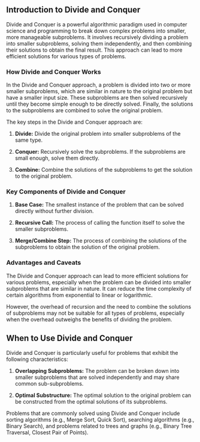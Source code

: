 ## Introduction to Divide and Conquer

Divide and Conquer is a powerful algorithmic paradigm used in computer science and programming to break down complex problems into smaller, more manageable subproblems. It involves recursively dividing a problem into smaller subproblems, solving them independently, and then combining their solutions to obtain the final result. This approach can lead to more efficient solutions for various types of problems.

### How Divide and Conquer Works

In the Divide and Conquer approach, a problem is divided into two or more smaller subproblems, which are similar in nature to the original problem but have a smaller input size. These subproblems are then solved recursively until they become simple enough to be directly solved. Finally, the solutions to the subproblems are combined to solve the original problem.

The key steps in the Divide and Conquer approach are:

1. **Divide:** Divide the original problem into smaller subproblems of the same type.

2. **Conquer:** Recursively solve the subproblems. If the subproblems are small enough, solve them directly.

3. **Combine:** Combine the solutions of the subproblems to get the solution to the original problem.

### Key Components of Divide and Conquer

1. **Base Case:** The smallest instance of the problem that can be solved directly without further division.

2. **Recursive Call:** The process of calling the function itself to solve the smaller subproblems.

3. **Merge/Combine Step:** The process of combining the solutions of the subproblems to obtain the solution of the original problem.

### Advantages and Caveats

The Divide and Conquer approach can lead to more efficient solutions for various problems, especially when the problem can be divided into smaller subproblems that are similar in nature. It can reduce the time complexity of certain algorithms from exponential to linear or logarithmic.

However, the overhead of recursion and the need to combine the solutions of subproblems may not be suitable for all types of problems, especially when the overhead outweighs the benefits of dividing the problem.

## When to Use Divide and Conquer

Divide and Conquer is particularly useful for problems that exhibit the following characteristics:

1. **Overlapping Subproblems:** The problem can be broken down into smaller subproblems that are solved independently and may share common sub-subproblems.

2. **Optimal Substructure:** The optimal solution to the original problem can be constructed from the optimal solutions of its subproblems.

Problems that are commonly solved using Divide and Conquer include sorting algorithms (e.g., Merge Sort, Quick Sort), searching algorithms (e.g., Binary Search), and problems related to trees and graphs (e.g., Binary Tree Traversal, Closest Pair of Points).
